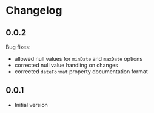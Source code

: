 # Changelog

## 0.0.2

Bug fixes:
- allowed null values for `minDate` and `maxDate` options
- corrected null value handling on changes
- corrected `dateFormat` property documentation format

## 0.0.1

- Initial version
